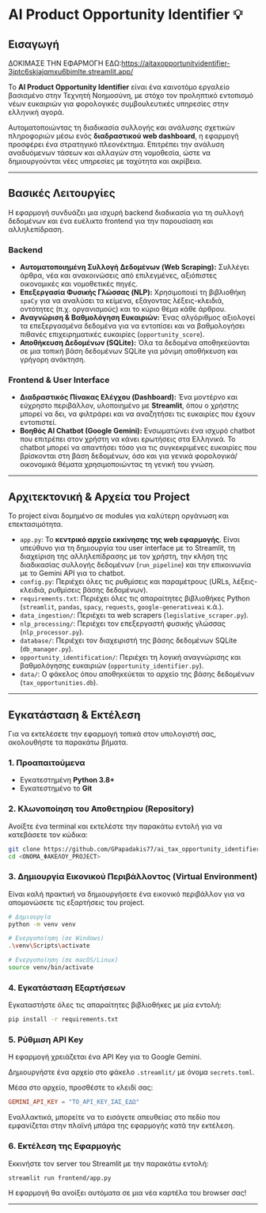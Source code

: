 # AI Product Opportunity Identifier 💡

## Εισαγωγή
ΔΟΚΙΜΑΣΕ ΤΗΝ ΕΦΑΡΜΟΓΗ ΕΔΩ:https://aitaxopportunityidentifier-3jptc6skjajqmxu6bjmlte.streamlit.app/

Το **AI Product Opportunity Identifier** είναι ένα καινοτόμο εργαλείο βασισμένο στην Τεχνητή Νοημοσύνη, με στόχο τον προληπτικό εντοπισμό νέων ευκαιριών για φορολογικές συμβουλευτικές υπηρεσίες στην ελληνική αγορά.

Αυτοματοποιώντας τη διαδικασία συλλογής και ανάλυσης σχετικών πληροφοριών μέσω ενός **διαδραστικού web dashboard**, η εφαρμογή προσφέρει ένα στρατηγικό πλεονέκτημα. Επιτρέπει την ανάλυση αναδυόμενων τάσεων και αλλαγών στη νομοθεσία, ώστε να δημιουργούνται νέες υπηρεσίες με ταχύτητα και ακρίβεια.

---

## Βασικές Λειτουργίες

Η εφαρμογή συνδυάζει μια ισχυρή backend διαδικασία για τη συλλογή δεδομένων και ένα ευέλικτο frontend για την παρουσίαση και αλληλεπίδραση.

### Backend

- **Αυτοματοποιημένη Συλλογή Δεδομένων (Web Scraping):** Συλλέγει άρθρα, νέα και ανακοινώσεις από επιλεγμένες, αξιόπιστες οικονομικές και νομοθετικές πηγές.
- **Επεξεργασία Φυσικής Γλώσσας (NLP):** Χρησιμοποιεί τη βιβλιοθήκη `spaCy` για να αναλύσει τα κείμενα, εξάγοντας λέξεις-κλειδιά, οντότητες (π.χ. οργανισμούς) και το κύριο θέμα κάθε άρθρου.
- **Αναγνώριση & Βαθμολόγηση Ευκαιριών:** Ένας αλγόριθμος αξιολογεί τα επεξεργασμένα δεδομένα για να εντοπίσει και να βαθμολογήσει πιθανές επιχειρηματικές ευκαιρίες (`opportunity_score`).
- **Αποθήκευση Δεδομένων (SQLite):** Όλα τα δεδομένα αποθηκεύονται σε μια τοπική βάση δεδομένων SQLite για μόνιμη αποθήκευση και γρήγορη ανάκτηση.

### Frontend & User Interface

- **Διαδραστικός Πίνακας Ελέγχου (Dashboard):** Ένα μοντέρνο και εύχρηστο περιβάλλον, υλοποιημένο με **Streamlit**, όπου ο χρήστης μπορεί να δει, να φιλτράρει και να αναζητήσει τις ευκαιρίες που έχουν εντοπιστεί.
- **Βοηθός AI Chatbot (Google Gemini):** Ενσωματώνει ένα ισχυρό chatbot που επιτρέπει στον χρήστη να κάνει ερωτήσεις στα Ελληνικά. Το chatbot μπορεί να απαντήσει τόσο για τις συγκεκριμένες ευκαιρίες που βρίσκονται στη βάση δεδομένων, όσο και για γενικά φορολογικά/οικονομικά θέματα χρησιμοποιώντας τη γενική του γνώση.

---

## Αρχιτεκτονική & Αρχεία του Project

Το project είναι δομημένο σε modules για καλύτερη οργάνωση και επεκτασιμότητα.

- `app.py`: Το **κεντρικό αρχείο εκκίνησης της web εφαρμογής**. Είναι υπεύθυνο για τη δημιουργία του user interface με το Streamlit, τη διαχείριση της αλληλεπίδρασης με τον χρήστη, την κλήση της διαδικασίας συλλογής δεδομένων (`run_pipeline`) και την επικοινωνία με το Gemini API για το chatbot.
- `config.py`: Περιέχει όλες τις ρυθμίσεις και παραμέτρους (URLs, λέξεις-κλειδιά, ρυθμίσεις βάσης δεδομένων).
- `requirements.txt`: Περιέχει όλες τις απαραίτητες βιβλιοθήκες Python (`streamlit`, `pandas`, `spacy`, `requests`, `google-generativeai` κ.ά.).
- `data_ingestion/`: Περιέχει τα web scrapers (`legislative_scraper.py`).
- `nlp_processing/`: Περιέχει τον επεξεργαστή φυσικής γλώσσας (`nlp_processor.py`).
- `database/`: Περιέχει τον διαχειριστή της βάσης δεδομένων SQLite (`db_manager.py`).
- `opportunity_identification/`: Περιέχει τη λογική αναγνώρισης και βαθμολόγησης ευκαιριών (`opportunity_identifier.py`).
- `data/`: Ο φάκελος όπου αποθηκεύεται το αρχείο της βάσης δεδομένων (`tax_opportunities.db`).

---

## Εγκατάσταση & Εκτέλεση

Για να εκτελέσετε την εφαρμογή τοπικά στον υπολογιστή σας, ακολουθήστε τα παρακάτω βήματα.

### 1. Προαπαιτούμενα

- Εγκατεστημένη **Python 3.8+**
- Εγκατεστημένο το **Git**

### 2. Κλωνοποίηση του Αποθετηρίου (Repository)

Ανοίξτε ένα terminal και εκτελέστε την παρακάτω εντολή για να κατεβάσετε τον κώδικα:

```bash
git clone https://github.com/GPapadakis77/ai_tax_opportunity_identifier.git
cd <ΟΝΟΜΑ_ΦΑΚΕΛΟΥ_PROJECT>
```

### 3. Δημιουργία Εικονικού Περιβάλλοντος (Virtual Environment)

Είναι καλή πρακτική να δημιουργήσετε ένα εικονικό περιβάλλον για να απομονώσετε τις εξαρτήσεις του project.

```bash
# Δημιουργία
python -m venv venv

# Ενεργοποίηση (σε Windows)
.\venv\Scripts\activate

# Ενεργοποίηση (σε macOS/Linux)
source venv/bin/activate
```

### 4. Εγκατάσταση Εξαρτήσεων

Εγκαταστήστε όλες τις απαραίτητες βιβλιοθήκες με μία εντολή:

```bash
pip install -r requirements.txt
```

### 5. Ρύθμιση API Key

Η εφαρμογή χρειάζεται ένα API Key για το Google Gemini.

Δημιουργήστε ένα αρχείο στο φάκελο `.streamlit/` με όνομα `secrets.toml`.

Μέσα στο αρχείο, προσθέστε το κλειδί σας:

```toml
GEMINI_API_KEY = "ΤΟ_API_KEY_ΣΑΣ_ΕΔΩ"
```

Εναλλακτικά, μπορείτε να το εισάγετε απευθείας στο πεδίο που εμφανίζεται στην πλαϊνή μπάρα της εφαρμογής κατά την εκτέλεση.

### 6. Εκτέλεση της Εφαρμογής

Εκκινήστε τον server του Streamlit με την παρακάτω εντολή:

```bash
streamlit run frontend/app.py
```

Η εφαρμογή θα ανοίξει αυτόματα σε μια νέα καρτέλα του browser σας!

---
